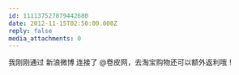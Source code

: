 ```yaml
---
id: 111137527879442680
date: 2012-11-15T02:50:00.000Z
reply: false
media_attachments: 0
---
```


我刚刚通过 新浪微博 连接了 @卷皮网，去淘宝购物还可以额外返利哦！ ​​​​

